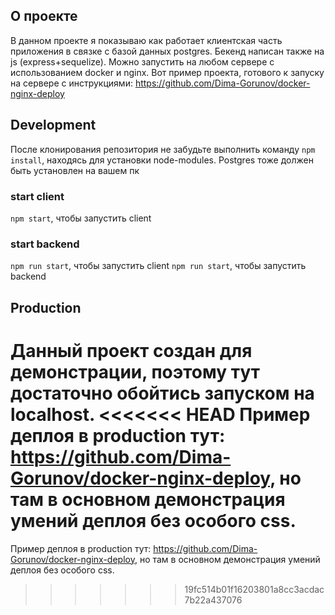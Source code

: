 ## О проекте
В данном проекте я показываю как работает клиентская часть приложения в связке с базой данных postgres.
Бекенд написан также на js (express+sequelize). Можно запустить на любом сервере с использованием docker и nginx. Вот пример проекта, 
готового к запуску на сервере c инструкциями: https://github.com/Dima-Gorunov/docker-nginx-deploy
## Development
После клонирования репозитория не забудьте выполнить команду `npm install`, находясь для установки node-modules.
Postgres тоже должен быть установлен на вашем пк
### start client 
`npm start`, чтобы запустить client 


### start backend
`npm run start`, чтобы запустить client
`npm run start`, чтобы запустить backend

## Production

Данный проект создан для демонстрации, поэтому тут достаточно обойтись запуском на localhost.
<<<<<<< HEAD
Пример деплоя в production тут: https://github.com/Dima-Gorunov/docker-nginx-deploy, но там в основном демонстрация умений деплоя без особого css.
=======
Пример деплоя в production тут: https://github.com/Dima-Gorunov/docker-nginx-deploy, но там в основном демонстрация умений деплоя без особого css.
>>>>>>> 19fc514b01f16203801a8cc3acdac7b22a437076

